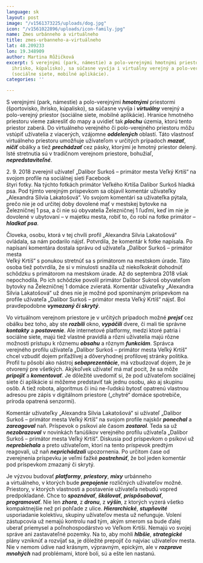 ```yaml
---
language: sk
layout: post
image: "/v1561373225/uploads/dog.jpg"
icon: "/v1561022896/uploads/icon-family.jpg"
name: Zmes urbánneho a virtuálneho
title: zmes-urbanneho-a-virtuálneho
lat: 48.209233
lon: 19.348909
author: Martina Růžičková
excerpt: S verejnými (park, námestie) a polo-verejnými hmotnými priestormi (športovisko,
  ihrisko, kúpalisko), sa súčasne vyvíja i virtuálny verejný a polo-verejný priestor
  (sociálne siete, mobilné aplikácie).
categories: ''

---
```

S verejnými (park, námestie) a polo-verejnými **_hmotnými_** priestormi (športovisko, ihrisko, kúpalisko), sa súčasne vyvíja i **_virtuálny_** verejný a polo-verejný priestor (sociálne siete, mobilné aplikácie). Hranice hmotného priestoru vieme zakresliť do mapy a uvidieť tak **_plochu_** územia, ktorú tento priestor zaberá. Do virtuálneho verejného či polo-verejného priestoru môžu vstúpiť užívatelia z viacerých, vzájomne **_oddelených_** oblastí. Táto vlastnosť virtuálneho priestoru umožňuje užívateľom v určitých prípadoch **_mazať_**, **_ničiť_** obálky a tiež **_prechádzať_** cez pásky, ktorými je hmotný priestor delený. Isté stretnutia sú v tradičnom verejnom priestore, bohužiaľ, **_nepredstaviteľné_**.

2\. 9. 2018 zverejnil užívateľ „Dalibor Surkoš – primátor mesta Veľký Krtíš“ na svojom profile na sociálnej sieti Facebook  
štyri fotky. Na týchto fotkách primátor Veľkého Krtíša Dalibor Surkoš hladká psa. Pod týmto verejným príspevkom sa objavil komentár užívateľky „Alexandra Silvia Lakatošová“. Vo svojom komentári sa užívateľka pýtala, prečo nie je od určitej doby dovolené mať v mestskej bytovke na Železničnej 1 psa, a či nie sú obyvatelia Železničnej 1 ľuďmi, keď im nie je dovolené v ubytovaní – v majetku mesta, robiť to, čo robí na fotke primátor – **_hladkať psa_**.

Človeka, osobu, ktorá v tej chvíli profil „Alexandra Silvia Lakatošová“ ovládala, sa nám podarilo nájsť. Potvrdila, že komentár k fotke napísala. Po napísaní komentára dostala správu od užívateľa „Dalibor Surkoš – primátor mesta  
Veľký Krtíš“ s ponukou stretnúť sa s primátorom na mestskom úrade. Táto osoba tiež potvrdila, že si v minulosti snažila už niekoľkokrát dohodnúť schôdzku s primátorom na mestskom úrade. Až do septembra 2018 však nepochodila. Po ich schôdzke povolil primátor Dalibor Sukroš obyvateľom bytovky na Železničnej 1 domáce zvieratá. Komentár užívateľky „Alexandra Silvia Lakatošová“ už dnes nie je možné pod spomínaným príspevkom na profile užívateľa „Dalibor Surkoš – primátor mesta Veľký Krtíš“ nájsť. Bol pravdepodobne **_vymazaný či skrytý_**.

Vo virtuálnom verejnom priestore je v určitých prípadoch možné **_prejsť_** cez obálku bez toho, aby ste **_rozbili_** okno, **_vypáčili_** dvere, či mali tie správne **_kontakty_** a **_postavenie_**. Ale internetové platformy, medzi ktoré patria i sociálne siete, majú tiež vlastné pravidlá a rôzni užívatelia majú rôzne možnosti prístupu k rôznemu **_obsahu_** a rôznym **_funkciám_**. Správca verejného profilu užívateľa „Dalibor Surkoš – primátor mesta Veľký Krtíš“ chcel vzbudiť dojem príťažlivej a dôveryhodnej profilovej stránky politika. Profil tu pôsobí ako nástroj **_sebaprezentácie_**, má vzbudzovať dojem, že je otvorený pre všetkých. Akýkoľvek užívateľ má mať pocit, že sa môže **_pripojiť_** a **_komentovať_**. Je dôležité uvedomiť si, že pod užívateľom sociálnej siete či aplikácie si môžeme predstaviť tak jednu osobu, ako aj skupinu osôb. A tiež robota, algoritmus či inú ne-ľudskú bytosť opatrenú vlastnou adresou pre zápis v digitálnom priestore („chytré“ domáce spotrebiče, príroda opatrená senzormi).

Komentár užívateľky „Alexandra Silvia Lakatošová“ si užívateľ „Dalibor Surkoš – primátor mesta Veľký Krtíš“ na svojom profile najskôr **_ponechal_** a **_zareagoval_** naň. Príspevok o psíkovi ale časom **_zostarol_**. Teda sa už **_nezobrazoval_** v novinkách fanúšikov verejného profilu užívateľa „Dalibor Surkoš – primátor mesta Veľký Krtíš“. Diskusia pod príspevkom o psíkovi už **_neprebiehala_** a preto užívateľom, ktorí na tento príspevok predtým reagovali, už naň **_neprichádzali_** upozornenia. Po určitom čase od zverejnenia príspevku je veľmi ťažké **_postrehnúť_**, že bol jeden komentár pod príspevkom zmazaný či skrytý.

Je výzvou budovať **_platformy_**, **_priestory_**, **_mixy_** urbánneho  
a virtuálneho, v ktorých bude **_prepojenie_** rozličných užívateľov možné. Priestory, v ktorých vlastnosti a postavenie užívateľa nebudú vopred predpokladané. Chce to **_spoznávať_**, **_škálovať_**, **_prispôsobovať_**, **_programovať_**. Nie len **_zhora_**, z **_dronu_**, z **_výšin_**, z ktorých vyzerá všetko kompaktnejšie než pri pohľade z ulice. **_Hierarchické_**, **_stupňovité_** usporiadanie kolektívu, skupiny užívateľov mesta už nefunguje. Volení zástupcovia už nemajú kontrolu nad tým, akým smerom sa bude ďalej uberať priemysel a poľnohospodárstvo vo Veľkom Krtíši. Nemajú vo svojej správe ani zastavateľné pozemky. Na to, aby mohli **_hlbšie_**, **_strategické_** plány vzniknúť a rozvíjať sa, je dôležité prepojiť čo najviac užívateľov mesta. Nie v nemom údive nad krásnym, výpravným, epickým, ale v **_rozprave mnohých_** nad problémami, ktoré boli, sú a ešte len nastanú.